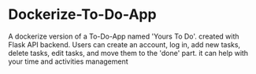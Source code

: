 # Dockerize-To-Do-App
A dockerize version of a To-Do-App named 'Yours To Do'. created with Flask API backend. Users can create an account, log in, add new tasks, delete tasks, edit tasks, and move them to the 'done' part. it can help with your time and activities management
